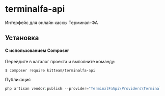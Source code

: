 # terminalfa-api
Интерфейс для онлайн кассы Терминал-ФА

## Установка


#### С использованием Composer

Перейдите в каталог проекта и выполните команду:

```sh
$ composer require kitteam/terminalfa-api
```

Публикация
```php
php artisan vendor:publish --provider="TerminalFaApi\Providers\TerminalFaServiceProvider"
```
